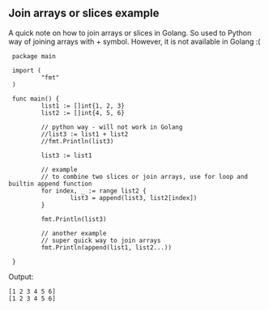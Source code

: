 ## Join arrays or slices example

A quick note on how to join arrays or slices in Golang. So used to Python way of joining arrays with + symbol. 
However, it is not available in Golang :(

```golang
 package main

 import (
         "fmt"
 )

 func main() {
         list1 := []int{1, 2, 3}
         list2 := []int{4, 5, 6}

         // python way - will not work in Golang
         //list3 := list1 + list2
         //fmt.Println(list3)

         list3 := list1

         // example
         // to combine two slices or join arrays, use for loop and builtin append function
         for index, _ := range list2 {
                 list3 = append(list3, list2[index])
         }

         fmt.Println(list3)

         // another example
         // super quick way to join arrays
         fmt.Println(append(list1, list2...))

 }
 ```
Output:

```
[1 2 3 4 5 6]
[1 2 3 4 5 6]
```
